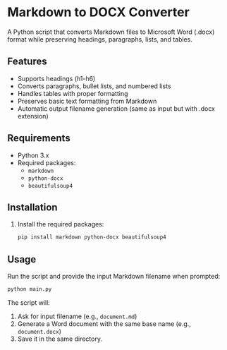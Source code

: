# Markdown to DOCX Converter

A Python script that converts Markdown files to Microsoft Word (.docx) format while preserving headings, paragraphs, lists, and tables.

## Features

- Supports headings (h1-h6)
- Converts paragraphs, bullet lists, and numbered lists
- Handles tables with proper formatting
- Preserves basic text formatting from Markdown
- Automatic output filename generation (same as input but with .docx extension)

## Requirements

- Python 3.x
- Required packages:
  - `markdown`
  - `python-docx`
  - `beautifulsoup4`

## Installation

1. Install the required packages:
   ```bash
   pip install markdown python-docx beautifulsoup4
   ```

## Usage

Run the script and provide the input Markdown filename when prompted:
```bash
python main.py
```

The script will:
1. Ask for input filename (e.g., `document.md`)
2. Generate a Word document with the same base name (e.g., `document.docx`)
3. Save it in the same directory.
